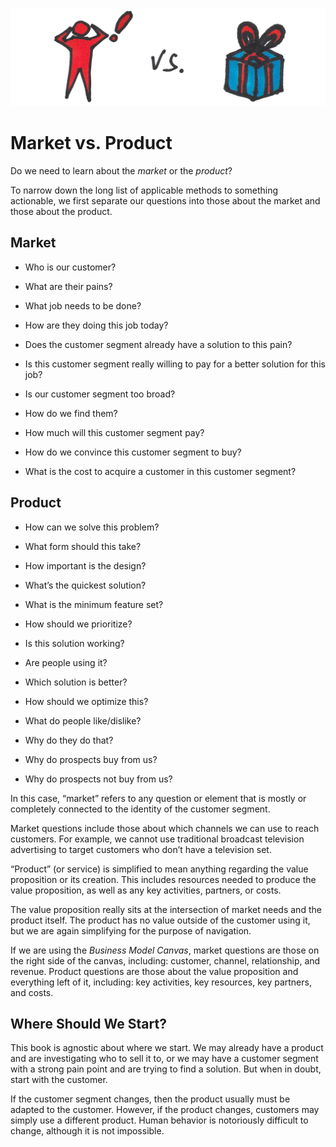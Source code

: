 ![](/assets/illustration-market-vs-product-color.png)

# Market vs. Product

Do we need to learn about the _market_ or the _product_?

To narrow down the long list of applicable methods to something actionable, we first separate our questions into those about the market and those about the product.

## Market

* Who is our customer?

* What are their pains?

* What job needs to be done?

* How are they doing this job today?

* Does the customer segment already have a solution to this pain?

* Is this customer segment really willing to pay for a better solution for this job?

* Is our customer segment too broad?

* How do we find them?

* How much will this customer segment pay?

* How do we convince this customer segment to buy?

* What is the cost to acquire a customer in this customer segment?

## Product

* How can we solve this problem?

* What form should this take?

* How important is the design?

* What’s the quickest solution?

* What is the minimum feature set?

* How should we prioritize?

* Is this solution working?

* Are people using it?

* Which solution is better?

* How should we optimize this?

* What do people like/dislike?

* Why do they do that?

* Why do prospects buy from us?

* Why do prospects not buy from us?

In this case, “market” refers to any question or element that is mostly or completely connected to the identity of the customer segment.

Market questions include those about which channels we can use to reach customers. For example, we cannot use traditional broadcast television advertising to target customers who don’t have a television set.

“Product” \(or service\) is simplified to mean anything regarding the value proposition or its creation. This includes resources needed to produce the value proposition, as well as any key activities, partners, or costs.

The value proposition really sits at the intersection of market needs and the product itself. The product has no value outside of the customer using it, but we are again simplifying for the purpose of navigation.

If we are using the _Business Model Canvas_, market questions are those on the right side of the canvas, including: customer, channel, relationship, and revenue. Product questions are those about the value proposition and everything left of it, including: key activities, key resources, key partners, and costs.

## Where Should We Start?

This book is agnostic about where we start. We may already have a product and are investigating who to sell it to, or we may have a customer segment with a strong pain point and are trying to find a solution. But when in doubt, start with the customer.

If the customer segment changes, then the product usually must be adapted to the customer. However, if the product changes, customers may simply use a different product. Human behavior is notoriously difficult to change, although it is not impossible.

